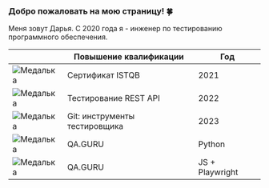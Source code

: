### Добро пожаловать на мою страницу! :four_leaf_clover:

Меня зовут Дарья. С 2020 года я - инженер по тестированию программного обеспечения.</br>

|  | Повышение квалификации | Год |
| -- | -- | -- |
| ![Медалька](https://demo.wfstudio.ru/uploads/medal.png) | Сертификат ISTQB | 2021 |
| ![Медалька](https://demo.wfstudio.ru/uploads/medal.png) | Тестирование REST API | 2022 |
| ![Медалька](https://demo.wfstudio.ru/uploads/medal.png) | Git: инструменты тестировщика | 2023 |
| ![Медалька](https://demo.wfstudio.ru/uploads/medal.png) | QA.GURU | Python | Автоматизация тестирования 12 поток [qa.guru](https://qa.guru) | 2024 |
| ![Медалька](https://demo.wfstudio.ru/uploads/medal.png) | QA.GURU | JS + Playwright | Автоматизация тестирования 3 поток [qa.guru](https://qa.guru) | 2025|
